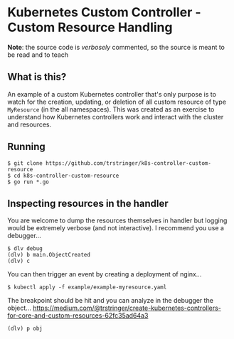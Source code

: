 # Kubernetes Custom Controller - Custom Resource Handling

**Note**: the source code is _verbosely_ commented, so the source is meant to be read and to teach

## What is this?

An example of a custom Kubernetes controller that's only purpose is to watch for the creation, updating, or deletion of all custom resource of type `MyResource` (in the all namespaces). This was created as an exercise to understand how Kubernetes controllers work and interact with the cluster and resources.

## Running

```
$ git clone https://github.com/trstringer/k8s-controller-custom-resource
$ cd k8s-controller-custom-resource
$ go run *.go
```

## Inspecting resources in the handler

You are welcome to dump the resources themselves in handler but logging would be extremely verbose (and not interactive). I recommend you use a debugger...

```
$ dlv debug
(dlv) b main.ObjectCreated
(dlv) c
```

You can then trigger an event by creating a deployment of nginx...

```
$ kubectl apply -f example/example-myresource.yaml
```

The breakpoint should be hit and you can analyze in the debugger the object...
https://medium.com/@trstringer/create-kubernetes-controllers-for-core-and-custom-resources-62fc35ad64a3
```
(dlv) p obj
```
